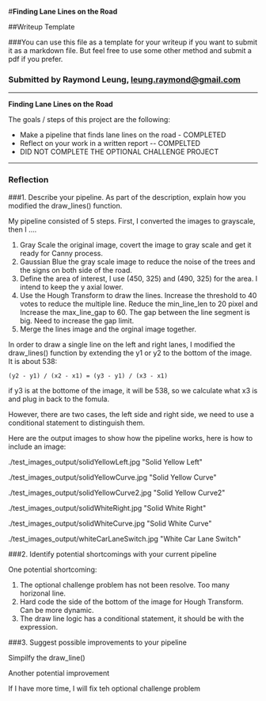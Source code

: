 #**Finding Lane Lines on the Road** 

##Writeup Template

###You can use this file as a template for your writeup if you want to submit it as a markdown file. But feel free to use some other method and submit a pdf if you prefer.

### Submitted by Raymond Leung, leung.raymond@gmail.com
---

**Finding Lane Lines on the Road**

The goals / steps of this project are the following:
* Make a pipeline that finds lane lines on the road - COMPLETED
* Reflect on your work in a written report -- COMPELTED
* DID NOT COMPLETE THE OPTIONAL CHALLENGE PROJECT


[//]: # (Image References)

[image1]: ./examples/grayscale.jpg "Grayscale"

---

### Reflection

###1. Describe your pipeline. As part of the description, explain how you modified the draw_lines() function.

My pipeline consisted of 5 steps. First, I converted the images to grayscale, then I .... 
1) Gray Scale the original image, covert the image to gray scale and get it ready for Canny process.
2) Gaussian Blue the gray scale image to reduce the noise of the trees and the signs on both side of the road.
3) Define the area of interest, I use (450, 325) and (490, 325) for the area.  I intend to keep the y axial lower.
4) Use the Hough Transform to draw the lines.   Increase the threshold to 40 votes to reduce the multiple line.   Reduce the min_line_len to 20 pixel and Increase the max_line_gap to 60.  The gap between the line segment is big.  Need to increase the gap limit.
5) Merge the lines image and the orginal image together.

In order to draw a single line on the left and right lanes, I modified the draw_lines() function by extending the y1 or y2 to the bottom of the image.   It is about 538:

`(y2 - y1) / (x2 - x1) = (y3 - y1) / (x3 - x1)`

if y3 is at the bottome of the image, it will be 538, so we calculate what x3 is and plug in back to the fomula.
	
However, there are two cases, the left side and right side, we need to use a conditional statement to distinguish them.

Here are the output images to show how the pipeline works, here is how to include an image: 

./test_images_output/solidYellowLeft.jpg "Solid Yellow Left"

./test_images_output/solidYellowCurve.jpg "Solid Yellow Curve"

./test_images_output/solidYellowCurve2.jpg "Solid Yellow Curve2"

./test_images_output/solidWhiteRight.jpg "Solid White Right"

./test_images_output/solidWhiteCurve.jpg "Solid White Curve"

./test_images_output/whiteCarLaneSwitch.jpg "White Car Lane Switch"

###2. Identify potential shortcomings with your current pipeline


One potential shortcoming: 

1) The optional challenge problem has not been resolve.  Too many horizonal line.
2) Hard code the side of the bottom of the image for Hough Transform.  Can be more dynamic.
3) The draw line logic has a conditional statement, it should be with the expression.

###3. Suggest possible improvements to your pipeline

Simpilfy the draw_line()



Another potential improvement 

If I have more time, I will fix teh optional challenge problem
